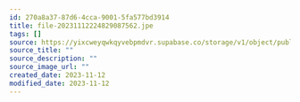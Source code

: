 ```yaml
---
id: 270a8a37-87d6-4cca-9001-5fa577bd3914
title: file-20231112224829087562.jpe
tags: []
source: https://yixcweyqwkqyvebpmdvr.supabase.co/storage/v1/object/public/attachments/270a8a37-87d6-4cca-9001-5fa577bd3914.jpe
source_title: ""
source_description: ""
source_image_url: ""
created_date: 2023-11-12
modified_date: 2023-11-12
---
```



